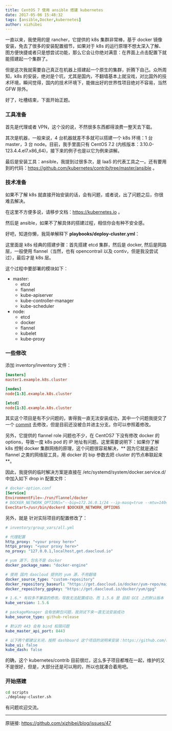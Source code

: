 ```yaml
---
title: CentOS 7 使用 ansible 搭建 kubernetes
date: 2017-05-06 15:48:32
tags: [ansible,Docker,kubernetes]
author: xizhibei
---
```

一直以来，我使用的是 rancher，它提供的 k8s 集群非常棒，基于 docker 镜像安装，免去了很多的安装配置细节，如果对于 k8s 的运行原理不想太深入了解、图方便快捷或者只是想尝试功能，那么它会让你绝对满意：在界面上点击配置下就能搭建起一个集群了。

但是这次我就需要自己真正在机器上搭建起一个原生的集群，折腾下自己。众所周知，k8s 的安装，绝对是个坑，尤其是国内，不翻墙基本上就没戏，对比国外的技术环境，瞬间觉得，国内的技术环境下，能做出好的世界性项目绝对不容易，当然 GFW 除外。

好了，吐槽结束，下面开始正题。

### 工具准备
首先是代理或者 VPN，这个没的说，不然很多东西都得浪费一整天去下载。

其次是机器，一般来说，4 台机器就差不多就可以搭建一个 k8s 环境：1 台 master，3 台 node。目前，我手里面只有 CentOS 7.2 (内核版本：3.10.0-123.4.4.el7.x86_64)，接下来的例子也是以它为例来讲解。

最后是安装工具：ansible，我提到过很多次，是 IaaS 的代表工具之一。还有要用到的代码：https://github.com/kubernetes/contrib/tree/master/ansible 。

### 技术准备
如果不了解 k8s 就直接开始安装的话，会有问题，或者说，出了问题之后，你很难去解决。

在这里不方便多说，请移步文档：https://kubernetes.io 。

然后是 ansible，如果不了解具体的搭建过程，相信你会有种不安全感。

好吧，知道你懒，我简单解释下 **playbooks/deploy-cluster.yml**：

这里面是 k8s 经典的搭建步骤：首先搭建 etcd 集群，然后是 docker, 然后是网路层，一般使用 flannel（当然，也有 opencontrail 以及 contiv，但是我没尝试过），最后才是 k8s 层。

这个过程中要部署的模块如下：

- master:
	- etcd
	- flannel
	- kube-apiserver
	- kube-controller-manager
	- kube-scheduler
- node:
	- etcd
	- docker
	- flannel
	- kubelet
	- kube-proxy


### 一些修改
添加 inventory/inventory 文件：

```ini
[masters]
master1.example.k8s.cluster

[nodes]
node[1:3].example.k8s.cluster

[etcd]
node[1:3].example.k8s.cluster
```

其实这个项目是有不少问题的，害得我一直无法安装成功，其中一个问题我提交了一个 [commit](https://github.com/xizhibei/contrib/commit/0b76b9233a0944330cf1e928a89b00e721846f99) 去修改，但是目前还没被合并进主分支。你可以参照着修改。
 
另外，它提供的 flannel role 问题也不少，在 CentOS7 下没有修改 docker 的 options，导致一度 k8s pod 的 IP 地址有问题。这里需要说明下：如果你了解 k8s 控制 docker 集群网络的原理，这个问题很容易解决，** 因为它就是通过 flannel 之类的网络层工具，用 docker 的 bip 参数去把 cluster 的节点串联起来 **。
 
因此，我提供的临时解决方案是直接在 /etc/systemd/system/docker.service.d/ 中加入如下 drop in 配置文件：
 
```conf
# docker-option.conf
[Service]
EnvironmentFile=-/run/flannel/docker
# DOCKER_NETWORK_OPTIONS="--bip=172.16.0.1/24 --ip-masq=true --mtu=1404"
ExecStart=/usr/bin/dockerd $DOCKER_NETWORK_OPTIONS
```

另外，就是 针对实际项目的配置修改了：

```yml
# inventory/group_vars/all.yml

# 代理配置
http_proxy: "<your proxy here>"
https_proxy: "<your proxy here>"
no_proxy: "127.0.0.1,localhost,get.daocloud.io"

# yum 源下，包名不是 docker
docker_package_name: "docker-engine"

# 使用 国内 daocloud 提供的 yum 源，不用翻墙
docker_source_type: "custom-repository"
docker_repository_baseurl: "https://get.daocloud.io/docker/yum-repo/main/centos/$releasever/"
docker_repository_gpgkey: "https://get.daocloud.io/docker/yum/gpg"

# 1.6.* 有较多不兼容的修改，导致无法配置成功，而 1.5.6 是 目前 GCE 上的默认版本
kube_version: 1.5.6

# packageManager 会有依赖包问题，我测试下来一直无法安装成功
kube_source_type: github-release

# 默认的 443 会有 bind 权限问题
kube_master_api_port: 8443

# 以下两个都建议关闭，按照 dashboard 这个项目的说明来安装：https://github.com/kubernetes/dashboard
kube_ui: false
kube_dash: false
```
 
的确，这个 kubernetes/contrib 目前很烂，这么多子项目都堆在一起，维护的又不是很好，但是，大部分还是可以用的，所以也就凑合着用吧。

### 开始搭建

```bash
cd scripts
./deploay-cluster.sh
```

有问题欢迎交流。


***
原链接: https://github.com/xizhibei/blog/issues/47
